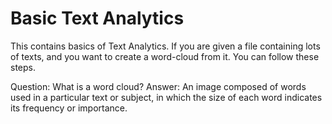 # Basic Text Analytics
This contains basics of Text Analytics.
If you are given a file containing lots of texts, and you want to create a word-cloud from it.
You can follow these steps.

Question: What is a word cloud?
Answer: An image composed of words used in a particular text or subject, in which the size of each word indicates its frequency or importance.
